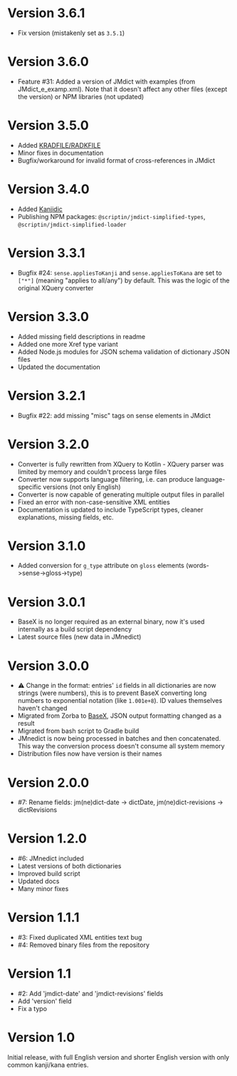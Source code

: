 # Version 3.6.1

- Fix version (mistakenly set as `3.5.1`)

# Version 3.6.0

- Feature #31: Added a version of JMdict with examples (from JMdict_e_examp.xml).
  Note that it doesn't affect any other files (except the version) or NPM libraries (not updated)

# Version 3.5.0

- Added [KRADFILE/RADKFILE](https://www.edrdg.org/krad/kradinf.html)
- Minor fixes in documentation
- Bugfix/workaround for invalid format of cross-references in JMdict

# Version 3.4.0

- Added [Kanjidic](https://www.edrdg.org/wiki/index.php/KANJIDIC_Project)
- Publishing NPM packages: `@scriptin/jmdict-simplified-types`, `@scriptin/jmdict-simplified-loader`

# Version 3.3.1

- Bugfix #24: `sense.appliesToKanji` and `sense.appliesToKana` are set to `["*"]`
  (meaning "applies to all/any") by default. This was the logic of the original XQuery converter

# Version 3.3.0

- Added missing field descriptions in readme
- Added one more Xref type variant
- Added Node.js modules for JSON schema validation of dictionary JSON files
- Updated the documentation

# Version 3.2.1

- Bugfix #22: add missing "misc" tags on sense elements in JMdict

# Version 3.2.0

- Converter is fully rewritten from XQuery to Kotlin - XQuery parser was limited by memory and couldn't process large files
- Converter now supports language filtering, i.e. can produce language-specific versions (not only English)
- Converter is now capable of generating multiple output files in parallel
- Fixed an error with non-case-sensitive XML entities
- Documentation is updated to include TypeScript types, cleaner explanations, missing fields, etc.

# Version 3.1.0

- Added conversion for `g_type` attribute on `gloss` elements (words->sense->gloss->type)

# Version 3.0.1

- BaseX is no longer required as an external binary, now it's used internally as a build script dependency
- Latest source files (new data in JMnedict)

# Version 3.0.0

- :warning: Change in the format: entries' `id` fields in all dictionaries are now strings (were numbers), this is to prevent BaseX converting long numbers to exponential notation (like `1.001e+8`). ID values themselves haven't changed
- Migrated from Zorba to [BaseX](http://basex.org/), JSON output formatting changed as a result
- Migrated from bash script to Gradle build
- JMnedict is now being processed in batches and then concatenated. This way the conversion process doesn't consume all system memory
- Distribution files now have version is their names

# Version 2.0.0

- #7: Rename fields: jm(ne)dict-date -> dictDate, jm(ne)dict-revisions -> dictRevisions

# Version 1.2.0

- #6: JMnedict included
- Latest versions of both dictionaries
- Improved build script
- Updated docs
- Many minor fixes

# Version 1.1.1

- #3: Fixed duplicated XML entities text bug
- #4: Removed binary files from the repository

# Version 1.1

- #2: Add 'jmdict-date' and 'jmdict-revisions' fields
- Add 'version' field
- Fix a typo

# Version 1.0

Initial release, with full English version and shorter English version with only common kanji/kana entries.
